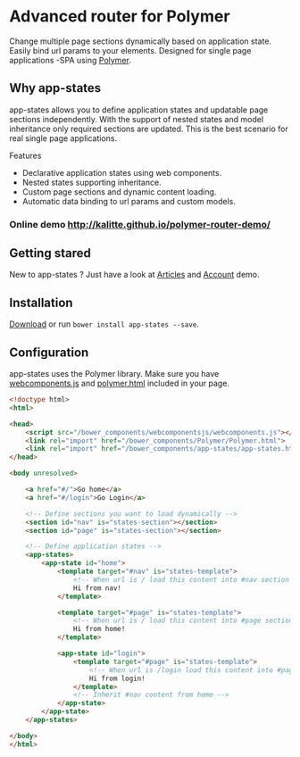 # Advanced router for Polymer

Change multiple page sections dynamically based on application state. Easily bind url params to your elements.
Designed for single page applications -SPA using [Polymer](https://www.polymer-project.org/).

## Why app-states

app-states allows you to define application states and updatable page sections independently.
With the support of nested states and model inheritance only required sections are updated.
This is the best scenario for real single page applications.

Features
- Declarative application states using web components.
- Nested states supporting inheritance.
- Custom page sections and dynamic content loading.
- Automatic data binding to url params and custom models.

###  Online demo http://kalitte.github.io/polymer-router-demo/

## Getting stared

New to app-states ? Just have a look at [Articles](http://kalitte.github.io/polymer-router-demo/#/articles) and [Account](http://kalitte.github.io/polymer-router-demo/#/account) demo.

## Installation
[Download](https://github.com/Kalitte/app-states) or run `bower install app-states --save`.

## Configuration
app-states uses the Polymer library. Make sure you have [webcomponents.js](http://webcomponents.org/polyfills/) and [polymer.html](https://www.polymer-project.org/) included in your page.

```html
<!doctype html>
<html>

<head>
    <script src="/bower_components/webcomponentsjs/webcomponents.js"></script>
    <link rel="import" href="/bower_components/Polymer/Polymer.html">
    <link rel="import" href="/bower_components/app-states/app-states.html">
</head>

<body unresolved>

    <a href="#/">Go home</a>
    <a href="#/login">Go Login</a>

    <!-- Define sections you want to load dynamically -->
    <section id="nav" is="states-section"></section>
    <section id="page" is="states-section"></section>

    <!-- Define application states -->
    <app-states>
        <app-state id="home">
            <template target="#nav" is="states-template">
                <!-- When url is / load this content into #nav section -->
                Hi from nav!
            </template>

            <template target="#page" is="states-template">
                <!-- When url is / load this content into #page section -->
                Hi from home!
            </template>

            <app-state id="login">
                <template target="#page" is="states-template">
                    <!-- When url is /login load this content into #page section -->
                    Hi from login!
                </template>
                <!-- Inherit #nav content from home -->
            </app-state>
        </app-state>
    </app-states>

</body>
</html>
```
